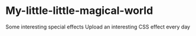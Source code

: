 # My-little-little-magical-world
Some interesting special effects
Upload an interesting CSS effect every day
